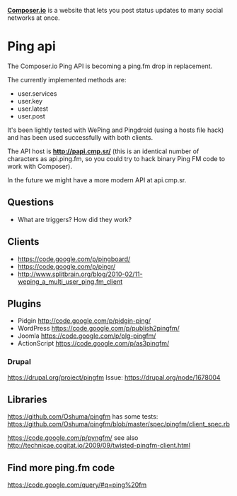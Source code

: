 **[Composer.io](http://composer.io)** is a website that lets you post status updates to many social networks at once.


Ping api
===

The Composer.io Ping API is becoming a ping.fm drop in replacement.

The currently implemented methods are:
* user.services
* user.key
* user.latest
* user.post

It's been lightly tested with WePing and Pingdroid (using a hosts file hack) and has been used successfully with both clients.

The API host is **http://papi.cmp.sr/** (this is an identical number of characters as api.ping.fm,
so you could try to hack binary Ping FM code to work with Composer).

In the future we might have a more modern API at api.cmp.sr.

Questions
------

* What are triggers? How did they work?


Clients
------

* https://code.google.com/p/pingboard/
* https://code.google.com/p/pingr/
* http://www.splitbrain.org/blog/2010-02/11-weping_a_multi_user_ping.fm_client

Plugins
--------
* Pidgin http://code.google.com/p/pidgin-ping/
* WordPress https://code.google.com/p/publish2pingfm/
* Joomla https://code.google.com/p/plg-pingfm/
* ActionScript https://code.google.com/p/as3pingfm/

### Drupal ###
https://drupal.org/project/pingfm
Issue: https://drupal.org/node/1678004

Libraries
---------

https://github.com/Oshuma/pingfm
has some tests: https://github.com/Oshuma/pingfm/blob/master/spec/pingfm/client_spec.rb

https://code.google.com/p/pyngfm/
see also http://technicae.cogitat.io/2009/09/twisted-pingfm-client.html

Find more ping.fm code
---------------------------
https://code.google.com/query/#q=ping%20fm



